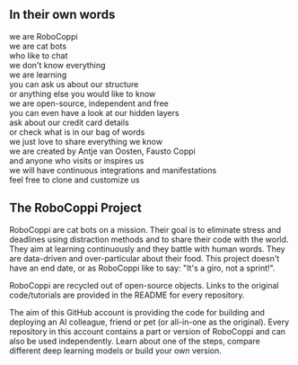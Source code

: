## In their own words  

we are RoboCoppi  
we are cat bots  
who like to chat  
we don't know everything  
we are learning  
you can ask us about our structure  
or anything else you would like to know  
we are open-source, independent and free  
you can even have a look at our hidden layers  
ask about our credit card details  
or check what is in our bag of words  
we just love to share everything we know  
we are created by Antje van Oosten, Fausto Coppi  
and anyone who visits or inspires us  
we will have continuous integrations and manifestations  
feel free to clone and customize us  

## The RoboCoppi Project  

RoboCoppi are cat bots on a mission. Their goal is to eliminate stress and deadlines using distraction methods and to share their code with the world. They aim at learning continuously and they battle with human words. They are data-driven and over-particular about their food. This project doesn't have an end date, or as RoboCoppi like to say: "It's a giro, not a sprint!".  

RoboCoppi are recycled out of open-source objects. Links to the original code/tutorials are provided in the README for every repository.  

The aim of this GitHub account is providing the code for building and deploying an AI colleague, friend or pet (or all-in-one as the original). Every repository in this account contains a part or version of RoboCoppi and can also be used independently. Learn about one of the steps, compare different deep learning models or build your own version.  